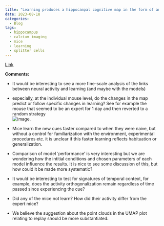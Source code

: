 ```yaml
---
title: "Learning produces a hippocampal cognitive map in the form of an orthogonalized state machine"
date: 2023-08-18
categories:
  - Blog
tags:
  - hippocampus
  - calcium imaging
  - mice
  - learning
  - splitter cells
---
```


[Link](https://www.biorxiv.org/content/10.1101/2023.08.03.551900v2)

**Comments:**
* It would be interesting to see a more fine-scale analysis of the links between neural activity and learning (and maybe with the models)
* especially, at the individual mouse level, do the changes in the map predict or follow specific changes in learning? See for example the mouse that seemed to be an expert for 1 day and then reverted to a random strategy  
![image](https://github.com/vandermeerlab/vandermeerlab.github.io/assets/64431932/93694005-c1c9-4ffb-8c9c-d44bbd094c2e).

* Mice learn the new cues faster compared to when they were naive, but without a control for familiarization with the environment, experimental procedures etc. it is unclear if this faster learning reflects habituation or generalization.
* Comparison of model ‘performance’ is very interesting but we are wondering how the intitial conditions and chosen parameters of each model influence the results. It is nice to see some discussion of this, but how could it be made more systematic?
* It would be interesting to test for signatures of temporal context, for example, does the activity orthogonalization remain regardless of time passed since experiencing the cue?
* Did any of the mice not learn? How did their activity differ from the expert mice?
* We believe the suggestion about the point clouds in the UMAP plot relating to replay should be more substantiated.
